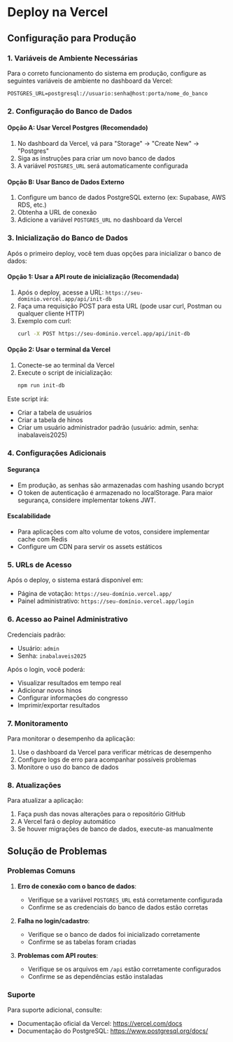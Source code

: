 # Deploy na Vercel

## Configuração para Produção

### 1. Variáveis de Ambiente Necessárias

Para o correto funcionamento do sistema em produção, configure as seguintes variáveis de ambiente no dashboard da Vercel:

```
POSTGRES_URL=postgresql://usuario:senha@host:porta/nome_do_banco
```

### 2. Configuração do Banco de Dados

#### Opção A: Usar Vercel Postgres (Recomendado)
1. No dashboard da Vercel, vá para "Storage" → "Create New" → "Postgres"
2. Siga as instruções para criar um novo banco de dados
3. A variável `POSTGRES_URL` será automaticamente configurada

#### Opção B: Usar Banco de Dados Externo
1. Configure um banco de dados PostgreSQL externo (ex: Supabase, AWS RDS, etc.)
2. Obtenha a URL de conexão
3. Adicione a variável `POSTGRES_URL` no dashboard da Vercel

### 3. Inicialização do Banco de Dados

Após o primeiro deploy, você tem duas opções para inicializar o banco de dados:

#### Opção 1: Usar a API route de inicialização (Recomendada)
1. Após o deploy, acesse a URL: `https://seu-dominio.vercel.app/api/init-db`
2. Faça uma requisição POST para esta URL (pode usar curl, Postman ou qualquer cliente HTTP)
3. Exemplo com curl:
   ```bash
   curl -X POST https://seu-dominio.vercel.app/api/init-db
   ```

#### Opção 2: Usar o terminal da Vercel
1. Conecte-se ao terminal da Vercel
2. Execute o script de inicialização:
   ```bash
   npm run init-db
   ```

Este script irá:
- Criar a tabela de usuários
- Criar a tabela de hinos
- Criar um usuário administrador padrão (usuário: admin, senha: inabalaveis2025)

### 4. Configurações Adicionais

#### Segurança
- Em produção, as senhas são armazenadas com hashing usando bcrypt
- O token de autenticação é armazenado no localStorage. Para maior segurança, considere implementar tokens JWT.

#### Escalabilidade
- Para aplicações com alto volume de votos, considere implementar cache com Redis
- Configure um CDN para servir os assets estáticos

### 5. URLs de Acesso

Após o deploy, o sistema estará disponível em:
- Página de votação: `https://seu-domínio.vercel.app/`
- Painel administrativo: `https://seu-domínio.vercel.app/login`

### 6. Acesso ao Painel Administrativo

Credenciais padrão:
- Usuário: `admin`
- Senha: `inabalaveis2025`

Após o login, você poderá:
- Visualizar resultados em tempo real
- Adicionar novos hinos
- Configurar informações do congresso
- Imprimir/exportar resultados

### 7. Monitoramento

Para monitorar o desempenho da aplicação:
1. Use o dashboard da Vercel para verificar métricas de desempenho
2. Configure logs de erro para acompanhar possíveis problemas
3. Monitore o uso do banco de dados

### 8. Atualizações

Para atualizar a aplicação:
1. Faça push das novas alterações para o repositório GitHub
2. A Vercel fará o deploy automático
3. Se houver migrações de banco de dados, execute-as manualmente

## Solução de Problemas

### Problemas Comuns

1. **Erro de conexão com o banco de dados**:
   - Verifique se a variável `POSTGRES_URL` está corretamente configurada
   - Confirme se as credenciais do banco de dados estão corretas

2. **Falha no login/cadastro**:
   - Verifique se o banco de dados foi inicializado corretamente
   - Confirme se as tabelas foram criadas

3. **Problemas com API routes**:
   - Verifique se os arquivos em `/api` estão corretamente configurados
   - Confirme se as dependências estão instaladas

### Suporte

Para suporte adicional, consulte:
- Documentação oficial da Vercel: https://vercel.com/docs
- Documentação do PostgreSQL: https://www.postgresql.org/docs/